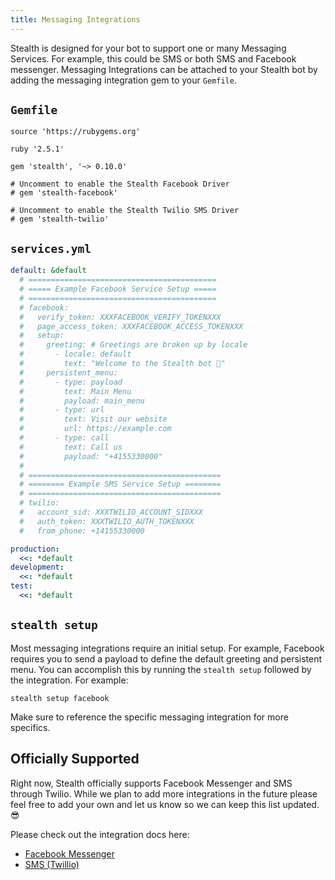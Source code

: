 ```yaml
---
title: Messaging Integrations
---
```


Stealth is designed for your bot to support one or many Messaging Services. For example, this could be SMS or both SMS and Facebook messenger. Messaging Integrations can be attached to your Stealth bot by adding the messaging integration gem to your `Gemfile`.

## `Gemfile`

```
source 'https://rubygems.org'

ruby '2.5.1'

gem 'stealth', '~> 0.10.0'

# Uncomment to enable the Stealth Facebook Driver
# gem 'stealth-facebook'

# Uncomment to enable the Stealth Twilio SMS Driver
# gem 'stealth-twilio'
```


## `services.yml`

```yml
default: &default
  # ==========================================
  # ===== Example Facebook Service Setup =====
  # ==========================================
  # facebook:
  #   verify_token: XXXFACEBOOK_VERIFY_TOKENXXX
  #   page_access_token: XXXFACEBOOK_ACCESS_TOKENXXX
  #   setup:
  #     greeting: # Greetings are broken up by locale
  #       - locale: default
  #         text: "Welcome to the Stealth bot 🤖"
  #     persistent_menu:
  #       - type: payload
  #         text: Main Menu
  #         payload: main_menu
  #       - type: url
  #         text: Visit our website
  #         url: https://example.com
  #       - type: call
  #         text: Call us
  #         payload: "+4155330000"
  #
  # ===========================================
  # ======== Example SMS Service Setup ========
  # ===========================================
  # twilio:
  #   account_sid: XXXTWILIO_ACCOUNT_SIDXXX
  #   auth_token: XXXTWILIO_AUTH_TOKENXXX
  #   from_phone: +14155330000

production:
  <<: *default
development:
  <<: *default
test:
  <<: *default

```

## `stealth setup`

Most messaging integrations require an initial setup. For example, Facebook requires you to send a payload to define the default greeting and persistent menu. You can accomplish this by running the `stealth setup` followed by the integration. For example:

`stealth setup facebook`

Make sure to reference the specific messaging integration for more specifics.

## Officially Supported

Right now, Stealth officially supports Facebook Messenger and SMS through Twilio. While we plan to add more integrations in the future please feel free to add your own and let us know so we can keep this list updated. 😎

Please check out the integration docs here:

* [Facebook Messenger](https://github.com/hellostealth/stealth-facebook)
* [SMS (Twillio)](https://github.com/hellostealth/stealth-twilio)
